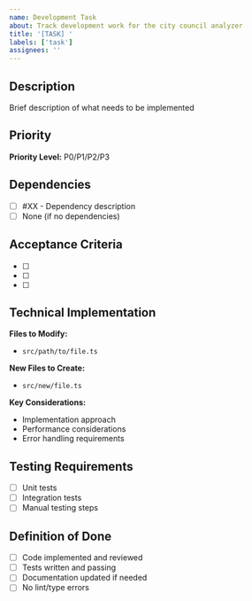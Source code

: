 ```yaml
---
name: Development Task
about: Track development work for the city council analyzer
title: '[TASK] '
labels: ['task']
assignees: ''
---
```


## Description
Brief description of what needs to be implemented

## Priority
<!-- P0 = Foundation, P1 = Processing, P2 = Analysis, P3 = Enhancement -->
**Priority Level:** P0/P1/P2/P3

## Dependencies
<!-- List GitHub issue numbers that must be completed first -->
- [ ] #XX - Dependency description
- [ ] None (if no dependencies)

## Acceptance Criteria
<!-- Specific, testable requirements -->
- [ ] 
- [ ] 
- [ ] 

## Technical Implementation
**Files to Modify:**
- `src/path/to/file.ts`

**New Files to Create:**
- `src/new/file.ts`

**Key Considerations:**
- Implementation approach
- Performance considerations
- Error handling requirements

## Testing Requirements
- [ ] Unit tests
- [ ] Integration tests
- [ ] Manual testing steps

## Definition of Done
- [ ] Code implemented and reviewed
- [ ] Tests written and passing
- [ ] Documentation updated if needed
- [ ] No lint/type errors